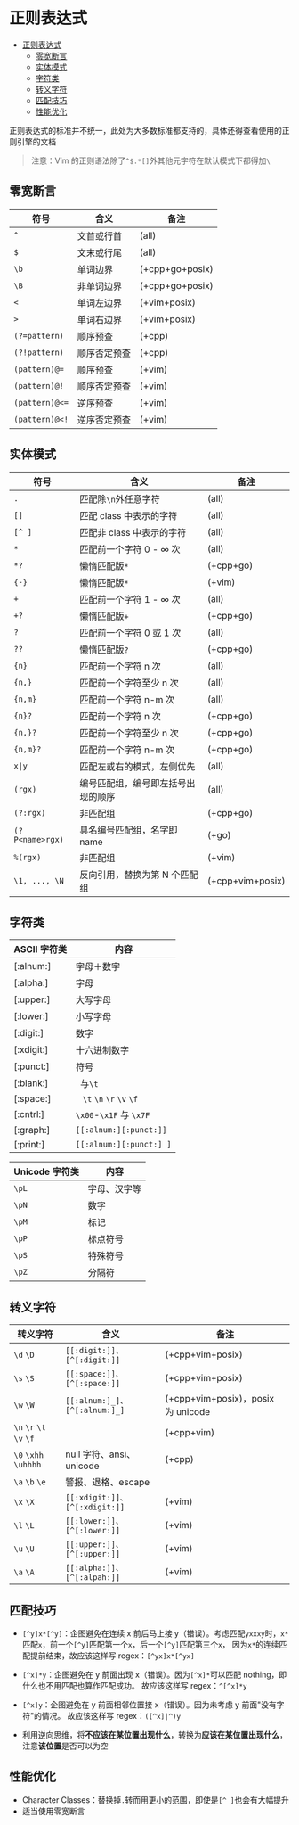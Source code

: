 # 正则表达式

<!-- vim-markdown-toc GFM -->

- [正则表达式](#正则表达式)
  - [零宽断言](#零宽断言)
  - [实体模式](#实体模式)
  - [字符类](#字符类)
  - [转义字符](#转义字符)
  - [匹配技巧](#匹配技巧)
  - [性能优化](#性能优化)

<!-- vim-markdown-toc -->

正则表达式的标准并不统一，此处为大多数标准都支持的，具体还得查看使用的正则引擎的文档

> 注意：Vim 的正则语法除了`^$.*[]`外其他元字符在默认模式下都得加`\`

<!-- entry begin: regex 零宽断言 -->

## 零宽断言

| 符号           | 含义         | 备注            |
| -------------- | ------------ | --------------- |
| `^`            | 文首或行首   | (all)           |
| `$`            | 文末或行尾   | (all)           |
| `\b`           | 单词边界     | (+cpp+go+posix) |
| `\B`           | 非单词边界   | (+cpp+go+posix) |
| `<`            | 单词左边界   | (+vim+posix)    |
| `>`            | 单词右边界   | (+vim+posix)    |
| `(?=pattern)`  | 顺序预查     | (+cpp)          |
| `(?!pattern)`  | 顺序否定预查 | (+cpp)          |
| `(pattern)@=`  | 顺序预查     | (+vim)          |
| `(pattern)@!`  | 顺序否定预查 | (+vim)          |
| `(pattern)@<=` | 逆序预查     | (+vim)          |
| `(pattern)@<!` | 逆序否定预查 | (+vim)          |

<!-- entry end -->

<!-- entry begin: regex 实体匹配 实体模式 -->

## 实体模式

| 符号            | 含义                               | 备注             |
| --------------- | ---------------------------------- | ---------------- |
| `.`             | 匹配除`\n`外任意字符               | (all)            |
| `[]`            | 匹配 class 中表示的字符            | (all)            |
| `[^ ]`          | 匹配非 class 中表示的字符          | (all)            |
| `*`             | 匹配前一个字符 0 - ∞ 次            | (all)            |
| `*?`            | 懒惰匹配版`*`                      | (+cpp+go)        |
| `{-}`           | 懒惰匹配版`*`                      | (+vim)           |
| `+`             | 匹配前一个字符 1 - ∞ 次            | (all)            |
| `+?`            | 懒惰匹配版`+`                      | (+cpp+go)        |
| `?`             | 匹配前一个字符 0 或 1 次           | (all)            |
| `??`            | 懒惰匹配版`?`                      | (+cpp+go)        |
| `{n}`           | 匹配前一个字符 n 次                | (all)            |
| `{n,}`          | 匹配前一个字符至少 n 次            | (all)            |
| `{n,m}`         | 匹配前一个字符 n-m 次              | (all)            |
| `{n}?`          | 匹配前一个字符 n 次                | (+cpp+go)        |
| `{n,}?`         | 匹配前一个字符至少 n 次            | (+cpp+go)        |
| `{n,m}?`        | 匹配前一个字符 n-m 次              | (+cpp+go)        |
| `x\|y`          | 匹配左或右的模式，左侧优先         | (all)            |
| `(rgx)`         | 编号匹配组，编号即左括号出现的顺序 | (all)            |
| `(?:rgx)`       | 非匹配组                           | (+cpp+go)        |
| `(?P<name>rgx)` | 具名编号匹配组，名字即 name        | (+go)            |
| `%(rgx)`        | 非匹配组                           | (+vim)           |
| `\1, ..., \N`   | 反向引用，替换为第 N 个匹配组      | (+cpp+vim+posix) |

<!-- entry end -->

<!-- entry begin: regex class -->

## 字符类

| ASCII 字符类 | 内容                         |
| ------------ | ---------------------------- |
| [:alnum:]    | 字母＋数字                   |
| [:alpha:]    | 字母                         |
| [:upper:]    | 大写字母                     |
| [:lower:]    | 小写字母                     |
| [:digit:]    | 数字                         |
| [:xdigit:]   | 十六进制数字                 |
| [:punct:]    | 符号                         |
| [:blank:]    | ` `与`\t`                    |
| [:space:]    | ` ` `\t` `\n` `\r` `\v` `\f` |
| [:cntrl:]    | `\x00`-`\x1F` 与 `\x7F`      |
| [:graph:]    | `[[:alnum:][:punct:]]`       |
| [:print:]    | `[[:alnum:][:punct:] ]`      |

| Unicode 字符类 | 内容         |
| -------------- | ------------ |
| `\pL`          | 字母、汉字等 |
| `\pN`          | 数字         |
| `\pM`          | 标记         |
| `\pP`          | 标点符号     |
| `\pS`          | 特殊符号     |
| `\pZ`          | 分隔符       |

<!-- entry end -->

<!-- entry begin: regex escape 转义字符 -->

## 转义字符

| 转义字符                 | 含义                          | 备注                               |
| ------------------------ | ----------------------------- | ---------------------------------- |
| `\d` `\D`                | `[[:digit:]]、[^[:digit:]]`   | (+cpp+vim+posix)                   |
| `\s` `\S`                | `[[:space:]]、[^[:space:]]`   | (+cpp+vim+posix)                   |
| `\w` `\W`                | `[[:alnum:]_]、[^[:alnum:]_]` | (+cpp+vim+posix)，posix 为 unicode |
| `\n` `\r` `\t` `\v` `\f` |                               | (+cpp+vim)                         |
| `\0` `\xhh` `\uhhhh`     | null 字符、ansi、unicode      | (+cpp)                             |
| `\a` `\b` `\e`           | 警报、退格、escape            |                                    |
| `\x` `\X`                | `[[:xdigit:]]、[^[:xdigit:]]` | (+vim)                             |
| `\l` `\L`                | `[[:lower:]]、[^[:lower:]]`   | (+vim)                             |
| `\u` `\U`                | `[[:upper:]]、[^[:upper:]]`   | (+vim)                             |
| `\a` `\A`                | `[[:alpha:]]、[^[:alpah:]]`   | (+vim)                             |

<!-- entry end -->

<!-- entry begin: regex 技巧 -->

## 匹配技巧

- `[^y]x*[^y]`：企图避免在连续 x 前后马上接 y（错误）。考虑匹配`yxxxy`时，`x*`匹配`x`，前一个`[^y]`匹配第一个`x`，后一个`[^y]`匹配第三个`x`，
  因为`x*`的连续匹配提前结束，故应该这样写 regex：`[^yx]x*[^yx]`

- `[^x]*y`：企图避免在 y 前面出现 x（错误）。因为`[^x]*`可以匹配 nothing，即什么也不用匹配也算作匹配成功。
  故应该这样写 regex：`^[^x]*y`

- `[^x]y`：企图避免在 y 前面相邻位置接 x（错误）。因为未考虑 y 前面"没有字符"的情况。
  故应该这样写 regex：`([^x]|^)y`

- 利用逆向思维，将**不应该在某位置出现什么**，转换为**应该在某位置出现什么**，注意**该位置**是否可以为空
<!-- entry end -->

## 性能优化

- Character Classes：替换掉`.`转而用更小的范围，即使是`[^ ]`也会有大幅提升
- 适当使用零宽断言
